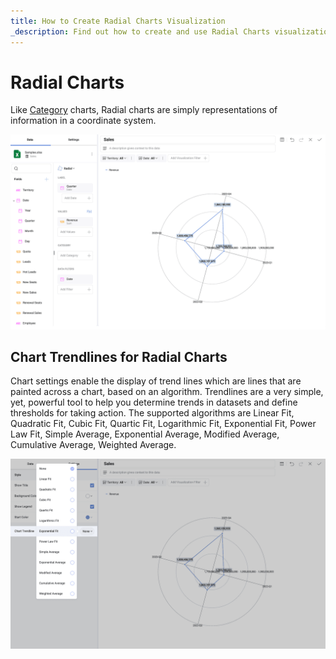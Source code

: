 ```yaml
---
title: How to Create Radial Charts Visualization
_description: Find out how to create and use Radial Charts visualization in Reveal.
---
```


# Radial Charts

Like [Category](../chart-types/category-charts) charts, Radial charts are simply representations of
information in a coordinate system.

![Using a radial chart to create a visualization](images/radial-chart-visualization-editor.png)

## Chart Trendlines for Radial Charts

Chart settings enable the display of trend lines which are lines that
are painted across a chart, based on an algorithm. Trendlines are a very
simple, yet, powerful tool to help you determine trends in datasets and
define thresholds for taking action. The supported algorithms are Linear
Fit, Quadratic Fit, Cubic Fit, Quartic Fit, Logarithmic Fit, Exponential
Fit, Power Law Fit, Simple Average, Exponential Average, Modified
Average, Cumulative Average, Weighted Average.

![A list consistng of all the chart trendlines available for the radial chart](images/radial-chart-trendline-settings.png)
